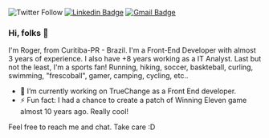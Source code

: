 ![Twitter Follow](https://img.shields.io/twitter/follow/rodjaa?label=Twitter%20%40rodjaa&style=social)
[![Linkedin Badge](https://img.shields.io/badge/-LinkedIn-blue?style=flat-square&logo=Linkedin&logoColor=white&link=https://www.linkedin.com/in/roger-faco/)](https://www.linkedin.com/in/roger-faco/)
[![Gmail Badge](https://img.shields.io/badge/-Gmail-c14438?style=flat-square&logo=Gmail&logoColor=white&link=mailto:rd=rfacodev@gmail.com)](mailto:rfacodev@gmail.com)


### Hi, folks 👋

 I'm Roger, from Curitiba-PR - Brazil.
 I'm a Front-End Developer with almost 3 years of experience. I also have +8 years working as a IT Analyst. Last but not the least, I'm a sports fan! Running, hiking, soccer, baskteball, curling, swimming, "frescoball", gamer, camping, cycling, etc..

- 🔭 I’m currently working on TrueChange as a Front End developer.
- ⚡ Fun fact: I had a chance to create a patch of Winning Eleven game almost 10 years ago. Really cool!

Feel free to reach me and chat. Take care :D

<!--
**rfaco/rfaco** is a ✨ _special_ ✨ repository because its `README.md` (this file) appears on your GitHub profile.

-->
